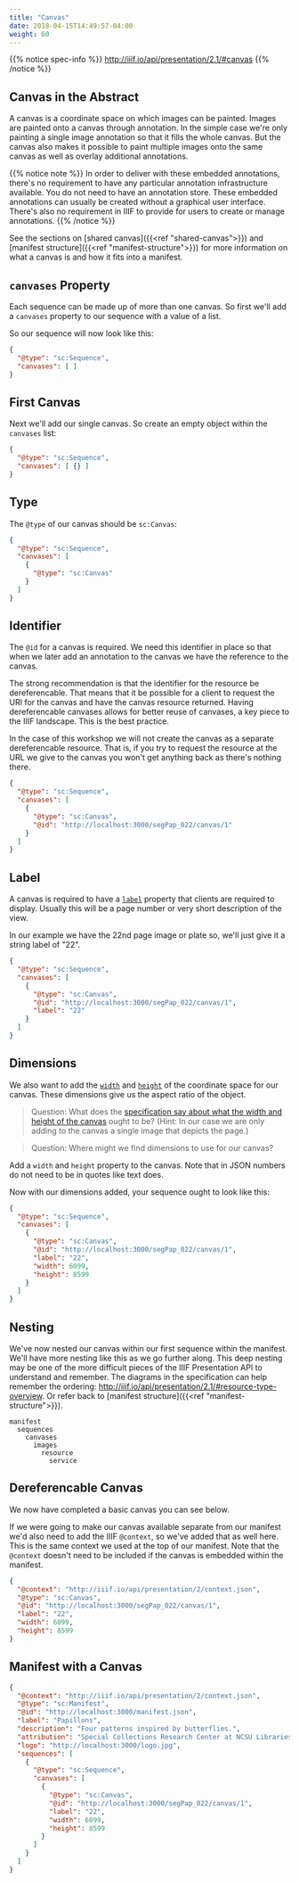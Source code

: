 ```yaml
---
title: "Canvas"
date: 2018-04-15T14:49:57-04:00
weight: 60
---
```


{{% notice spec-info %}}
http://iiif.io/api/presentation/2.1/#canvas
{{% /notice %}}

## Canvas in the Abstract

<!-- #backlog:560 harmonize with language from presentation/shared-canvas.md -->
A canvas is a coordinate space on which images can be painted. Images are painted onto a canvas through annotation. In the simple case we're only painting a single image annotation so that it fills the whole canvas. But the canvas also makes it possible to paint multiple images onto the same canvas as well as overlay additional annotations.

{{% notice note %}}
In order to deliver with these embedded annotations, there's no requirement to have any particular annotation infrastructure available. You do not need to have an annotation store. These embedded annotations can usually be created without a graphical user interface. There's also no requirement in IIIF to provide for users to create or manage annotations.
{{% /notice %}}


See the sections on [shared canvas]({{<ref "shared-canvas">}}) and [manifest structure]({{<ref "manifest-structure">}}) for more information on what a canvas is and how it fits into a manifest.

## `canvases` Property

Each sequence can be made up of more than one canvas. So first we'll add a `canvases` property to our sequence with a value of a list.

<!-- #backlog:590 what else to say about the canvases property? -->

So our sequence will now look like this:

```json
{
  "@type": "sc:Sequence",
  "canvases": [ ]
}
```

## First Canvas

Next we'll add our single canvas. So create an empty object within the `canvases` list:

```json
{
  "@type": "sc:Sequence",
  "canvases": [ {} ]
}
```

## Type

The `@type` of our canvas should be `sc:Canvas`:

```json
{
  "@type": "sc:Sequence",
  "canvases": [
    {
      "@type": "sc:Canvas"
    }
  ]
}
```

## Identifier

The `@id` for a canvas is required. We need this identifier in place so that when we later add an annotation to the canvas we have the reference to the canvas.

The strong recommendation is that the identifier for the resource be dereferencable. That means that it be possible for a client to request the URI for the canvas and have the canvas resource returned. Having dereferencable canvases allows for better reuse of canvases, a key piece to the IIIF landscape. This is the best practice.

In the case of this workshop we will not create the canvas as a separate dereferencable resource. That is, if you try to request the resource at the URL we give to the canvas you won't get anything back as there's nothing there.

```json
{
  "@type": "sc:Sequence",
  "canvases": [
    {
      "@type": "sc:Canvas",
      "@id": "http://localhost:3000/segPap_022/canvas/1"
    }
  ]
}
```

## Label

A canvas is required to have a [`label`](http://iiif.io/api/presentation/2.1/#label) property that clients are required to display. Usually this will be a page number or very short description of the view.

In our example we have the 22nd page image or plate so, we'll just give it a string label of "22".

```json
{
  "@type": "sc:Sequence",
  "canvases": [
    {
      "@type": "sc:Canvas",
      "@id": "http://localhost:3000/segPap_022/canvas/1",
      "label": "22"
    }
  ]
}
```

## Dimensions

We also want to add the [`width`](http://iiif.io/api/presentation/2.1/#width) and [`height`](http://iiif.io/api/presentation/2.1/#height) of the coordinate space for our canvas. These dimensions give us the aspect ratio of the object.

> Question: What does the [specification say about what the width and height of the canvas](http://iiif.io/api/presentation/2.1/#canvas) ought to be? (Hint: In our case we are only adding to the canvas a single image that depicts the page.)
<!-- Answer: make it the dimensions of the largest available image -->

> Question: Where might we find dimensions to use for our canvas?
<!-- Answer: The info.json of the image -->

Add a `width` and `height` property to the canvas. Note that in JSON numbers do not need to be in quotes like text does.

Now with our dimensions added, your sequence ought to look like this:

```json
{
  "@type": "sc:Sequence",
  "canvases": [
    {
      "@type": "sc:Canvas",
      "@id": "http://localhost:3000/segPap_022/canvas/1",
      "label": "22",
      "width": 6099,
      "height": 8599
    }
  ]
}
```

## Nesting

We've now nested our canvas within our first sequence within the manifest. We'll have more nesting like this as we go further along. This deep nesting may be one of the more difficult pieces of the IIIF Presentation API to understand and remember. The diagrams in the specification can help remember the ordering: http://iiif.io/api/presentation/2.1/#resource-type-overview. Or refer back to [manifest structure]({{<ref "manifest-structure">}}).

```
manifest
  sequences
    canvases
      images
        resource
          service
```

## Dereferencable Canvas

We now have completed a basic canvas you can see below.

If we were going to make our canvas available separate from our manifest we'd also need to add the IIIF `@context`, so we've added that as well here. This is the same context we used at the top of our manifest. Note that the `@context` doesn't need to be included if the canvas is embedded within the manifest.

```json
{
  "@context": "http://iiif.io/api/presentation/2/context.json",
  "@type": "sc:Canvas",
  "@id": "http://localhost:3000/segPap_022/canvas/1",
  "label": "22",
  "width": 6099,
  "height": 8599
}
```

## Manifest with a Canvas

```json
{
  "@context": "http://iiif.io/api/presentation/2/context.json",
  "@type": "sc:Manifest",
  "@id": "http://localhost:3000/manifest.json",
  "label": "Papillons",
  "description": "Four patterns inspired by butterflies.",
  "attribution": "Special Collections Research Center at NCSU Libraries",
  "logo": "http://localhost:3000/logo.jpg",
  "sequences": [
    {
      "@type": "sc:Sequence",
      "canvases": [
        {
          "@type": "sc:Canvas",
          "@id": "http://localhost:3000/segPap_022/canvas/1",
          "label": "22",
          "width": 6099,
          "height": 8599
        }
      ]
    }
  ]
}
```
